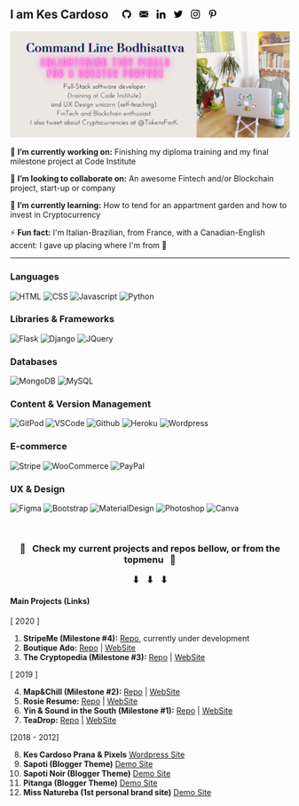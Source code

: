 ## I am Kes Cardoso &nbsp; &nbsp; <a href="https://github.com/kescardoso" alt="GitHub" target="_blank"><img src="https://github.com/kescardoso/kescardoso/blob/master/icons/github-16.png"></a> &nbsp; <a href="mailto:kescardoso@gmail.com" alt="Email" target="_blank"><img src="https://github.com/kescardoso/kescardoso/blob/master/icons/email-16.png"></a> &nbsp; <a href="https://www.linkedin.com/in/kescardoso/" alt="Linkedin" target="_blank"><img src="https://github.com/kescardoso/kescardoso/blob/master/icons/linkedin-16.png"></a> &nbsp; <a href="https://twitter.com/TokensForK" alt="Twitter" target="_blank"><img src="https://github.com/kescardoso/kescardoso/blob/master/icons/twitter-16.png"></a> &nbsp; <a href="https://instagram.com/kescardoso" alt="Instagram" target="_blank"><img src="https://github.com/kescardoso/kescardoso/blob/master/icons/instagram-16.png"></a> &nbsp; <a href="https://pinterest.com/kescardoso" alt="Pinterest" target="_blank"><img src="https://github.com/kescardoso/kescardoso/blob/master/icons/pinterest-16.png"></a>

<img src="https://github.com/kescardoso/kescardoso/blob/master/images/header.png" alt="Kesia Cardoso - Command Line Bottisatva: enlightening tiny pixels for a greater purpose - Full-Stack software develope (training at Code Institute) and UX Design unicorn (self-teaching). FinTech and Blockchain enthusiast. I also tweet about Cryptocurrencies at @TokensForK.">

🔭 **I’m currently working on:** Finishing my diploma training and my final milestone project at Code Institute

👯 **I’m looking to collaborate on:** An awesome Fintech and/or Blockchain project, start-up or company

🌱 **I’m currently learning:** How to tend for an appartment garden and how to invest in Cryptocurrency

⚡ **Fun fact:** I'm Italian-Brazilian, from France, with a Canadian-English accent: I gave up placing where I'm from 🦄

<hr>     



### Languages

![HTML](https://img.shields.io/static/v1?label=HTML&message=5&style=flat&color=E34F26&logo=html5)
![CSS](https://img.shields.io/static/v1?label=CSS&message=3&style=flat&color=1572B6&logo=css3)
![Javascript](https://img.shields.io/static/v1?label=JavaScript&message=ES8&style=flat&color=F7DF1E&logo=JavaScript)
![Python](https://img.shields.io/static/v1?label=Python&message=3&style=flat&color=3776AB&logo=PYTHON)

### Libraries & Frameworks

![Flask](https://img.shields.io/static/v1?label=Flask&message=1.1.2&style=flat&color=000000&logo=flask)
![Django](https://img.shields.io/static/v1?label=Django&message=3.0.8&style=flat&color=092E20&logo=django)
![JQuery](https://img.shields.io/static/v1?label=JQuery&message=3.5.1&style=flat&color=0769AD&logo=jquery)

### Databases

![MongoDB](https://img.shields.io/static/v1?label=MongoDB&message=4.2.8&style=flat&color=47A248&logo=mongodb)
![MySQL](https://img.shields.io/static/v1?label=MySQL&message=8&style=flat&color=4479A1&logo=mysql)

### Content & Version Management

![GitPod](https://img.shields.io/static/v1?label=GitPod&message=🌙&style=flat&color=1AA6E4&logo=gitpod)
![VSCode](https://img.shields.io/static/v1?label=VSCode&message=⭐️&style=flat&color=007ACC&logo=visual-studio-code)
![Github](https://img.shields.io/static/v1?label=GitHub&message=🪐&style=flat&color=181717&logo=github)
![Heroku](https://img.shields.io/static/v1?label=Heroku&message=👽&style=flat&color=430098&logo=heroku)
![Wordpress](https://img.shields.io/static/v1?label=Wordpress&message=👾&style=flat&color=21759B&logo=wordpress)

### E-commerce

![Stripe](https://img.shields.io/static/v1?label=Stripe&message=💰&style=flat&color=008CDD&logo=stripe)
![WooCommerce](https://img.shields.io/static/v1?label=WooCommerce&message=🛍&style=flat&color=96588A&logo=woo)
![PayPal](https://img.shields.io/static/v1?label=PayPal&message=💶&style=flat&color=00457C&logo=paypal)

### UX & Design

![Figma](https://img.shields.io/static/v1?label=Figma&message=📝&style=flat&color=F24E1E&logo=figma)
![Bootstrap](https://img.shields.io/static/v1?label=Bootstrap&message=🎨&style=flat&color=563D7C&logo=bootstrap)
![MaterialDesign](https://img.shields.io/static/v1?label=MaterialDesign&message=🎨&style=flat&color=757575&logo=material-design)
![Photoshop](https://img.shields.io/static/v1?label=Photoshop&message=🖌&style=flat&color=26C9FF&logo=adobe-photoshop)
![Canva](https://img.shields.io/static/v1?label=Canva&message=🖌&style=flat&color=00C4CC&logo=canva)

<br>

<h3 align="center">
    🔔 &nbsp; Check my current projects and repos bellow, or from the topmenu &nbsp; 👀
    <p align="center">
        ⬇︎ &nbsp; ⬇︎ &nbsp; ⬇︎ 
    </p>
</h3>

#### <strong>Main Projects (Links)</strong>

[ 2020 ]

1.  <strong>StripeMe (Milestone #4):</strong> [Repo](https://github.com/kescardoso/stripeme), currently under development
2.  <strong>Boutique Ado:</strong> [Repo](https://github.com/kescardoso/boutique_ado) | [WebSite](https://kika-boutique-ado.herokuapp.com/)
3.  <strong>The Cryptopedia (Milestone #3):</strong> [Repo](https://github.com/kescardoso/cryptopedia) | [WebSite](https://thecryptopedia.world/)

[ 2019 ]

4.  <strong>Map&Chill (Milestone #2):</strong> [Repo](https://github.com/kescardoso/mapnchill) | [WebSite](http://mapnchill.me/)
5.  <strong>Rosie Resume:</strong> [Repo](https://github.com/kescardoso/rosie) | [WebSite](https://kescardoso.github.io/rosie/)
6.  <strong>Yin & Sound in the South (Milestone #1):</strong> [Repo](https://github.com/kescardoso/yinnsound) | [WebSite](https://kescardoso.github.io/yinnsound/)
7.  <strong>TeaDrop:</strong> [Repo](https://github.com/kescardoso/teadrop) | [WebSite](https://kescardoso.github.io/teadrop/)

[2018 - 2012]

8. <strong>Kes Cardoso Prana & Pixels</strong> [Wordpress Site](http://www.kescardoso.com/)
9. <strong>Sapoti (Blogger Theme)</strong> [Demo Site](https://sapoti-demo.blogspot.com/)
10. <strong>Sapoti Noir (Blogger Theme)</strong> [Demo Site](https://sapotinoir-demo.blogspot.com/)
11. <strong>Pitanga (Blogger Theme)</strong> [Demo Site](https://pitanga-demo.blogspot.com/)
12. <strong>Miss Natureba (1st personal brand site)</strong> [Demo Site](https://missnatureba.blogspot.com/)
